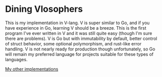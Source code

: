 # Dining Vlosophers

This is my implementation in V-lang. V is super similar to Go, and if you have experience in Go, learning V should be a breeze. This is the first program I've ever written in V and it was still quite easy (though I'm sure there are problems). V is Go but with immutability by default, better control of struct behavior, some optional polymorphism, and rust-like error handling. V is not nearly ready for production though unfortunately, so Go will remain my preferred language for projects suitable for these types of languages.

[My other implementations](https://github.com/jackjohn7/dining_philosophers)
